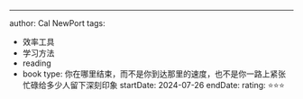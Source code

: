 
---
author: Cal NewPort
tags:
  - 效率工具
  - 学习方法
  - reading
  - book
type: 你在哪里结束，而不是你到达那里的速度，也不是你一路上紧张忙碌给多少人留下深刻印象
startDate: 2024-07-26
endDate: 
rating: ⭐⭐⭐
```

